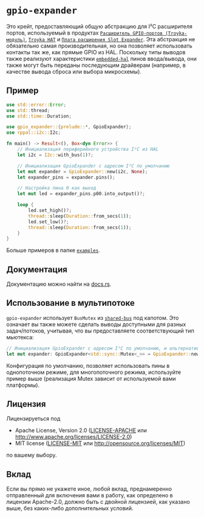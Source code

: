 `gpio-expander`
===============

Это крейт, предоставляющий общую абстракцию для I²C расширителя портов, используемый в продуктах [`Расширитель GPIO-портов (Troyka-модуль)`], [`Troyka HAT`] и [`Плата расширения Slot Expander`]. Эта абстракция не обязательно самая производительная, но она позволяет использовать контакты так же, как прямые GPIO из HAL. Поскольку типы выводов также реализуют характеристики [`embedded-hal`] пинов ввода/вывода, они также могут быть переданы последующим драйверам (например, в качестве вывода сброса или выбора микросхемы).

## Пример

```rust
use std::error::Error;
use std::thread;
use std::time::Duration;

use gpio_expander::{prelude::*, GpioExpander};
use rppal::i2c::I2c;

fn main() -> Result<(), Box<dyn Error>> {
    // Инициализация периферийного устройства I²C из HAL
    let i2c = I2c::with_bus(1)?;

    // Инициализация GpioExpander с адресом I²C по умолчанию
    let mut expander = GpioExpander::new(i2c, None);
    let expander_pins = expander.pins();

    // Настройка пина 0 как выход
    let mut led = expander_pins.p00.into_output()?;

    loop {
        led.set_high()?;
        thread::sleep(Duration::from_secs(1));
        led.set_low()?;
        thread::sleep(Duration::from_secs(1));
    }
}
```

Больше примеров в папке [`examples`].

## Документация

Документацию можно найти на [docs.rs](https://docs.rs/gpio-expander/).

## Использование в мультипотоке

`gpio-expander` использует `BusMutex` из [`shared-bus`] под капотом. Это означает вы также можете сделать выводы доступными для разных задач/потоков, учитывая, что вы предоставляете соответствующий тип мьютекса:

```rust
// Инициализация GpioExpander с адресом I²C по умолчанию, и альтернативным Mutex
let mut expander: GpioExpander<std::sync::Mutex<_>> = GpioExpander::new(i2c, None);
```

Конфигурация по умолчанию, позволяет использовать пины в однопоточном режиме, для многопоточного режима, используйте пример выше (реализация Mutex зависит от используемой вами платформы).

## Лицензия

Лицензируеться под

 * Apache License, Version 2.0
   ([LICENSE-APACHE](LICENSE-APACHE) или <http://www.apache.org/licenses/LICENSE-2.0>)
 * MIT license
   ([LICENSE-MIT](LICENSE-MIT) или <http://opensource.org/licenses/MIT>)

по вашему выбору.

## Вклад

Если вы прямо не укажете иное, любой вклад, преднамеренно отправленный
для включения вами в работу, как определено в лицензии Apache-2.0, должно быть
с двойной лицензией, как указано выше, без каких-либо дополнительных условий.

[`embedded-hal`]: https://docs.rs/embedded-hal/~0.2
[`shared-bus`]: https://crates.io/crates/shared-bus
[`Расширитель GPIO-портов (Troyka-модуль)`]: https://amperka.ru/product/troyka-gpio-expander
[`Troyka HAT`]: https://amperka.ru/product/raspberry-pi-troyka-hat
[`Плата расширения Slot Expander`]: https://amperka.ru/product/slot-expander
[`examples`]: https://github.com/amperka/gpio-expander-rs/examples